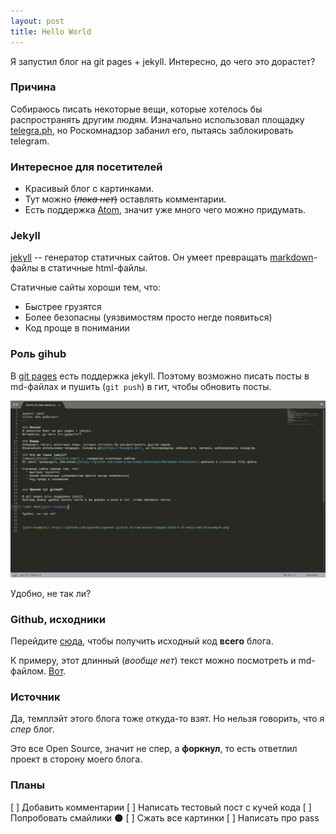```yaml
---
layout: post
title: Hello World
---
```


Я запустил блог на git pages + jekyll.
Интересно, до чего это дорастет?


### Причина
Собираюсь писать некоторые вещи, которые хотелось бы распространять другим людям.
Изначально использовал площадку [telegra.ph](https://telegra.ph/), но Роскомнадзор забанил его, пытаясь заблокировать telegram.

### Интересное для посетителей
  * Красивый блог с картинками.
  * Тут можно ~~(*пока нет*)~~ оставлять комментарии.
  * Есть поддержка [Atom](http://igoose.me/feed.xml), значит уже много чего можно придумать.


### Jekyll
[jekyll](https://jekyllrb.com/) -- генератор статичных сайтов.
Он умеет превращать [markdown](https://github.com/adam-p/markdown-here/wiki/Markdown-Cheatsheet)-файлы в статичные html-файлы.

Статичные сайты хороши тем, что:
  * Быстрее грузятся
  * Более безопасны (уязвимостям просто негде появиться)
  * Код проще в понимании


### Роль gihub
В [git pages](https://pages.github.com/) есть поддержка jekyll.
Поэтому возможно писать посты в md-файлах и пушить (`git push`) в гит, чтобы обновить посты.

![example image][post-example-image]

Удобно, не так ли?


### Github, исходники
Перейдите [сюда](https://github.com/igoose1/igoose1.github.io), чтобы получить исходный код **всего** блога.

К примеру, этот длинный (*вообще нет*) текст можно посмотреть и md-файлом.
[Вот](https://raw.githubusercontent.com/igoose1/igoose1.github.io/master/_posts/2018-6-15-Hello-World.md). 


### Источник	
Да, темплэйт этого блога тоже откуда-то взят.
Но нельзя говорить, что я *спер* блог.

Это все Open Source, значит не спер, а **форкнул**, то есть ответлил проект в сторону моего блога.


### Планы
  [ ] Добавить комментарии
  [ ] Написать тестовый пост с кучей кода
  [ ] Попробовать смайлики :new_moon:
  [ ] Сжать все картинки
  [ ] Написать про pass


[post-example-image]: https://github.com/igoose1/igoose1.github.io/raw/master/images/Hello-World/example.jpg
